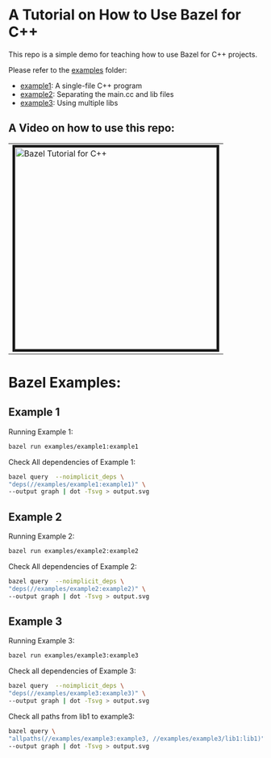 
# A Tutorial on How to Use Bazel for C++
This repo is a simple demo for teaching how to use Bazel for C++ projects.

Please refer to the [examples](/examples) folder:
- [example1](/examples/example1): A single-file C++ program
- [example2](/examples/example2): Separating the main.cc and lib files
- [example3](/examples/example3): Using multiple libs


## A Video on how to use this repo:

<table><tr><td>

<a href="https://youtu.be/JfOzsBi_irY">
<img border="5" alt="Bazel Tutorial for C++" src="https://raw.githubusercontent.com/ourarash/cpp-template/master/video_thumbnail.jpg" width="400">
</a>
</td></tr></table>

# Bazel Examples:
## Example 1
Running Example 1:
```bash
bazel run examples/example1:example1
```

Check All dependencies of Example 1:

```bash
bazel query  --noimplicit_deps \
"deps(//examples/example1:example1)" \
--output graph | dot -Tsvg > output.svg
```


## Example 2
Running Example 2:

```bash
bazel run examples/example2:example2
```

Check All dependencies of Example 2:
```bash
bazel query  --noimplicit_deps \
"deps(//examples/example2:example2)" \
--output graph | dot -Tsvg > output.svg
```

## Example 3
Running Example 3:

```bash
bazel run examples/example3:example3
```

Check all dependencies of Example 3:
```bash
bazel query  --noimplicit_deps \
"deps(//examples/example3:example3)" \
--output graph | dot -Tsvg > output.svg
```

Check all paths from lib1 to example3:
```bash
bazel query \
"allpaths(//examples/example3:example3, //examples/example3/lib1:lib1)" \
--output graph | dot -Tsvg > output.svg
```
